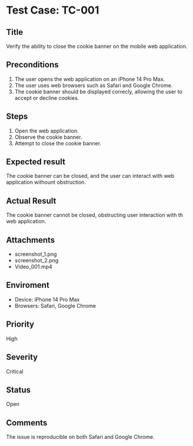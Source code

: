 # Test  Case: TC-001

## Title
Verify the ability to close the cookie banner on the mobile web application.

## Preconditions
1. The user opens the web application on an iPhone 14 Pro Max.
2. The user uses web browsers such as Safari and Google Chrome.
3. The cookie banner should be displayed correcly, allowing the user to accept or decline cookies.

## Steps
1. Open the web application.
2. Observe the cookie banner.
3. Attempt to close the cookie banner.

## Expected result
The cookie banner can be closed, and the user can interact with web application withount obstruction.

## Actual Result
The cookie banner cannot be closed, obstructing user interaction with th web application.

## Attachments
- screenshot_1.png
- screenshot_2.png
- Video_001.mp4

## Enviroment
- Device: iPhone 14 Pro Max
- Browsers: Safari, Google Chrome

## Priority
High

## Severity 
Critical

## Status
Open

## Comments
The issue is reproducible on both Safari and Google Chrome.